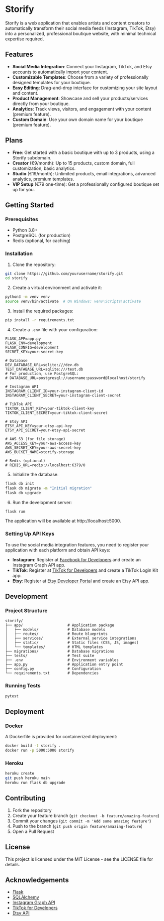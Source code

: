# Storify

Storify is a web application that enables artists and content creators to automatically transform their social media feeds (Instagram, TikTok, Etsy) into a personalized, professional boutique website, with minimal technical expertise required.

## Features

- **Social Media Integration**: Connect your Instagram, TikTok, and Etsy accounts to automatically import your content.
- **Customizable Templates**: Choose from a variety of professionally designed templates for your boutique.
- **Easy Editing**: Drag-and-drop interface for customizing your site layout and content.
- **Product Management**: Showcase and sell your products/services directly from your boutique.
- **Analytics**: Track views, visitors, and engagement with your content (premium feature).
- **Custom Domain**: Use your own domain name for your boutique (premium feature).

## Plans

- **Free**: Get started with a basic boutique with up to 3 products, using a Storify subdomain.
- **Creator** (€9/month): Up to 15 products, custom domain, full customization, basic analytics.
- **Studio** (€19/month): Unlimited products, email integrations, advanced analytics, premium templates.
- **VIP Setup** (€79 one-time): Get a professionally configured boutique set up for you.

## Getting Started

### Prerequisites

- Python 3.8+
- PostgreSQL (for production)
- Redis (optional, for caching)

### Installation

1. Clone the repository:

```bash
git clone https://github.com/yourusername/storify.git
cd storify
```

2. Create a virtual environment and activate it:

```bash
python3 -m venv venv
source venv/bin/activate  # On Windows: venv\Scripts\activate
```

3. Install the required packages:

```bash
pip install -r requirements.txt
```

4. Create a `.env` file with your configuration:

```
FLASK_APP=app.py
FLASK_ENV=development
FLASK_CONFIG=development
SECRET_KEY=your-secret-key

# Database
DEV_DATABASE_URL=sqlite:///dev.db
TEST_DATABASE_URL=sqlite:///test.db
# For production, use PostgreSQL:
# DATABASE_URL=postgresql://username:password@localhost/storify

# Instagram API
INSTAGRAM_CLIENT_ID=your-instagram-client-id
INSTAGRAM_CLIENT_SECRET=your-instagram-client-secret

# TikTok API
TIKTOK_CLIENT_KEY=your-tiktok-client-key
TIKTOK_CLIENT_SECRET=your-tiktok-client-secret

# Etsy API
ETSY_API_KEY=your-etsy-api-key
ETSY_API_SECRET=your-etsy-api-secret

# AWS S3 (for file storage)
AWS_ACCESS_KEY=your-aws-access-key
AWS_SECRET_KEY=your-aws-secret-key
AWS_BUCKET_NAME=storify-storage

# Redis (optional)
# REDIS_URL=redis://localhost:6379/0
```

5. Initialize the database:

```bash
flask db init
flask db migrate -m "Initial migration"
flask db upgrade
```

6. Run the development server:

```bash
flask run
```

The application will be available at http://localhost:5000.

### Setting Up API Keys

To use the social media integration features, you need to register your application with each platform and obtain API keys:

- **Instagram**: Register at [Facebook for Developers](https://developers.facebook.com) and create an Instagram Graph API app.
- **TikTok**: Register at [TikTok for Developers](https://developers.tiktok.com) and create a TikTok Login Kit app.
- **Etsy**: Register at [Etsy Developer Portal](https://www.etsy.com/developers) and create an Etsy API app.

## Development

### Project Structure

```
storify/
├── app/                    # Application package
│   ├── models/             # Database models
│   ├── routes/             # Route blueprints
│   ├── services/           # External service integrations
│   ├── static/             # Static files (CSS, JS, images)
│   └── templates/          # HTML templates
├── migrations/             # Database migrations
├── tests/                  # Test suite
├── .env                    # Environment variables
├── app.py                  # Application entry point
├── config.py               # Configuration
└── requirements.txt        # Dependencies
```

### Running Tests

```bash
pytest
```

## Deployment

### Docker

A Dockerfile is provided for containerized deployment:

```bash
docker build -t storify .
docker run -p 5000:5000 storify
```

### Heroku

```bash
heroku create
git push heroku main
heroku run flask db upgrade
```

## Contributing

1. Fork the repository
2. Create your feature branch (`git checkout -b feature/amazing-feature`)
3. Commit your changes (`git commit -m 'Add some amazing feature'`)
4. Push to the branch (`git push origin feature/amazing-feature`)
5. Open a Pull Request

## License

This project is licensed under the MIT License - see the LICENSE file for details.

## Acknowledgements

- [Flask](https://flask.palletsprojects.com/)
- [SQLAlchemy](https://www.sqlalchemy.org/)
- [Instagram Graph API](https://developers.facebook.com/docs/instagram-api)
- [TikTok for Developers](https://developers.tiktok.com)
- [Etsy API](https://www.etsy.com/developers) 